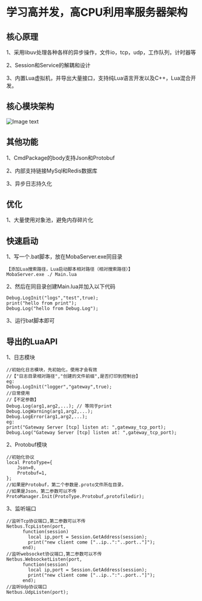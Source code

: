 # 学习高并发，高CPU利用率服务器架构

## 核心原理
1、采用libuv处理各种各样的异步操作，文件io，tcp，udp，工作队列，计时器等

2、Session和Service的解耦和设计

3、内置Lua虚拟机，并导出大量接口，支持纯Lua语言开发以及C++，Lua混合开发。

## 核心模块架构
![Image text](https://github.com/ZerlenZhang/Moba/blob/master/Images/UML_1.png)

## 其他功能
1、CmdPackage的body支持Json和Protobuf

2、内部支持链接MySql和Redis数据库

3、异步日志持久化

## 优化
1、大量使用对象池，避免内存碎片化

## 快速启动
1、写一个.bat脚本，放在MobaServer.exe同目录

~~~
【添加Lua搜索路径，Lua启动脚本相对路径（相对搜索路径）】
MobaServer.exe ./ Main.lua
~~~
2、然后在同目录创建Main.lua并加入以下代码
~~~
Debug.LogInit("logs","test",true);
print("hello from print");
Debug.Log("hello from Debug.Log");
~~~
3、运行bat脚本即可


## 导出的LuaAPI
1、日志模块
~~~
//初始化日志模块，先初始化，使用才会有效
//【"日志目录相对路径","创建的文件前缀",是否打印到控制台】
eg:
Debug.LogInit("logger","gateway",true);
//日常使用
//【不定参数】
Debug.Log(arg1,arg2,...); // 等同于print
Debug.LogWarning(arg1,arg2,...);
Debug.LogError(arg1,arg2,...);
eg:
print("Gateway Server [tcp] listen at: ",gateway_tcp_port);
Debug.Log("Gateway Server [tcp] listen at: ",gateway_tcp_port);
~~~
2、Protobuf模块
~~~
//初始化协议
local ProtoType={
    Json=0,
    Protobuf=1,
};
//如果是Protobuf，第二个参数是.proto文件所在目录，
//如果是Json，第二参数可以不传
ProtoManager.Init(ProtoType.Protobuf,protofiledir);
~~~
3、监听端口
~~~
//监听Tcp协议端口,第二参数可以不传
Netbus.TcpListen(port,
      function(session)
        local ip,port = Session.GetAddress(session);
        print("new client come ["..ip..":"..port.."]");
      end);
//监听websocket协议端口,第二参数可以不传
Netbus.WebsocketListen(port,
      function(session)
        local ip,port = Session.GetAddress(session);
        print("new client come ["..ip..":"..port.."]");
      end);
//监听Udp协议端口
Netbus.UdpListen(port);
~~~


